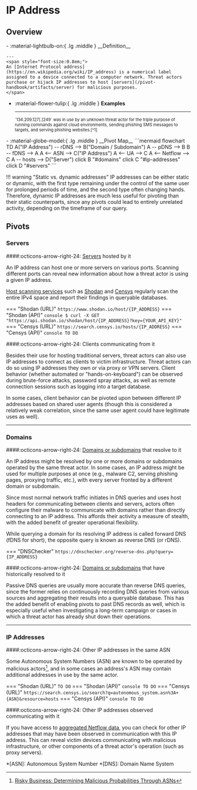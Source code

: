 # IP Address

## Overview

<div class="grid cards" markdown>
-   :material-lightbulb-on:{ .lg .middle } __Definition__

    ---
	<span style="font-size:0.8em;">
	An [Internet Protocol address](https://en.wikipedia.org/wiki/IP_address) is a numerical label assigned to a device connected to a computer network. Threat actors purchase or hijack IP addresses to host [servers](/pivot-handbook/artifacts/server) for malicious purposes.
	</span>

-   :material-flower-tulip:{ .lg .middle } __Examples__

    ---
	<span style="font-size:0.8em;">
    `134.209.127[.]249` was in use by an unknown threat actor for the triple purpose of running commands against cloud environments, sending phishing SMS messages to targets, and serving phishing websites.[^1]
	</span>
</div>

<div class="grid cards" markdown>
-   :material-globe-model:{ .lg .middle } __Pivot Map__
	```mermaid
	flowchart TD
		A("IP Address") -- rDNS --> B("Domain / Subdomain")
		A -- pDNS --> B
		B -- fDNS --> A
		A <-- ASN --> C("IP Address")
		A <-- UA --> C
		A <-- Netflow --> C
		A -- hosts --> D("Server")
		click B "#domains"
		click C "#ip-addresses"
		click D "#servers"
	```
</div>

!!! warning "Static vs. dynamic addresses"
	IP addresses can be either static or dynamic, with the first type remaining under the control of the same user for prolonged periods of time, and the second type often changing hands. Therefore, dynamic IP addresses are much less useful for pivoting than their static counterparts, since any pivots could lead to entirely unrelated activity, depending on the timeframe of our query.

## Pivots

### Servers
####:octicons-arrow-right-24: [Servers](/pivot-handbook/artifacts/server) hosted by it

An IP address can host one or more servers on various ports. Scanning different ports can reveal new information about how a threat actor is using a given IP address.

[Host scanning services](/pivot-handbook/tools/host_scanners) such as [Shodan](https://www.shodan.io) and [Censys](https://search.censys.io) regularly scan the entire IPv4 space and report their findings in queryable databases.

=== "Shodan (URL)"
    ```
	https://www.shodan.io/host/{IP_ADDRESS}
    ```
=== "Shodan (API)"
    ``` console
	$ curl -X GET "https://api.shodan.io/shodan/host/{IP_ADDRESS}?key={YOUR_API_KEY}"
    ```
=== "Censys (URL)"
    ```
	https://search.censys.io/hosts/{IP_ADDRESS}
    ```
=== "Censys (API)"
    ``` console
	TO DO
    ```

####:octicons-arrow-right-24: Clients communicating from it

Besides their use for hosting traditional servers, threat actors can also use IP addresses to connect as clients to victim infrastructure. Threat actors can do so using IP addresses they own or via proxy or VPN servers. Client behavior (whether automated or "hands-on-keyboard") can be observed during brute-force attacks, password spray attacks, as well as remote connection sessions such as logging into a target database.

In some cases, client behavior can be pivoted upon between different IP addresses based on shared user agents (though this is considered a relatively weak correlation, since the same user agent could have legitimate uses as well).

---

### Domains
####:octicons-arrow-right-24: [Domains or subdomains](/pivot-handbook/artifacts/domain) that resolve to it

An IP address might be resolved by one or more domains or subdomains operated by the same threat actor. In some cases, an IP address might be used for multiple purposes at once (e.g., malware C2, serving phishing pages, proxying traffic, etc.), with every server fronted by a different domain or subdomain.

Since most normal network traffic initiates in DNS queries and uses host headers for communicating between clients and servers, actors often configure their malware to communicate with domains rather than directly connecting to an IP address. This affords their activity a measure of stealth, with the added benefit of greater operational flexibility.

While querying a domain for its resolving IP address is called forward DNS (fDNS for short), the opposite query is known as reverse DNS (or rDNS).

=== "DNSChecker"
    ```
	https://dnschecker.org/reverse-dns.php?query={IP_ADDRESS}
    ```

####:octicons-arrow-right-24: [Domains or subdomains](/pivot-handbook/artifacts/domain) that have historically resolved to it

Passive DNS queries are usually more accurate than reverse DNS queries, since the former relies on continuously recording DNS queries from various sources and aggregating their results into a queryable database. This has the added benefit of enabling pivots to past DNS records as well, which is especially useful when investigating a long-term campaign or cases in which a threat actor has already shut down their operations.

---

### IP Addresses

####:octicons-arrow-right-24: Other IP addresses in the same ASN

Some Autonomous System Numbers (ASN) are known to be operated by malicious actors[^2], and in some cases an address's ASN may contain additional addresses in use by the same actor.

=== "Shodan (URL)"
    ```
	TO DO
    ```
=== "Shodan (API)"
    ``` console
	TO DO
    ```
=== "Censys (URL)"
    ```
	https://search.censys.io/search?q=autonomous_system.asn%3A+{ASN}&resource=hosts
    ```
=== "Censys (API)"
    ``` console
	TO DO
    ```

####:octicons-arrow-right-24: Other IP addresses observed communicating with it

If you have access to [aggregated Netflow data](/pivot-handbook/tools/flow_logs), you can check for other IP addresses that may have been observed in communication with this IP address. This can reveal victim devices communicating with malicious infrastructure, or other components of a threat actor's operation (such as proxy servers).

*[ASN]: Autonomous System Number
*[DNS]: Domain Name System

[^1]: [Tales from the cloud trenches: Using malicious AWS activity to spot phishing campaigns](https://securitylabs.datadoghq.com/articles/tales-from-the-cloud-trenches-aws-activity-to-phishing/)
[^2]: [Risky Business: Determining Malicious Probabilities Through ASNs](https://www.akamai.com/blog/security/determining-malicious-probabilities-through-asns/)